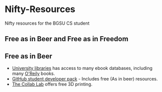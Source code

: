 # Nifty-Resources
Nifty resources for the BGSU CS student

## Free as in Beer and Free as in Freedom


## Free as in Beer
* [University libraries](https://libguides.bgsu.edu/ebooks) has access to many ebook databases, including many [O'Reily](https://www.oreilly.com/) books.
* [GitHub student developer pack](https://education.github.com/pack) - Includes free (As in beer) resources.
* [The Collab Lab](https://www.bgsu.edu/library/collab-lab.html) offers free 3D printing.
